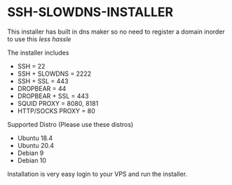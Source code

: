 # SSH-SLOWDNS-INSTALLER

This installer has built in dns maker so no need to register a domain inorder to use this *less hassle*

The installer includes

* SSH = 22
* SSH + SLOWDNS = 2222
* SSH + SSL = 443
* DROPBEAR = 44
* DROPBEAR + SSL = 443
* SQUID PROXY = 8080, 8181
* HTTP/SOCKS PROXY = 80

Supported Distro (Please use these distros)
* Ubuntu 18.4
* Ubuntu 20.4
* Debian 9
* Debian 10

Installation is very easy login to your VPS and run the installer.

